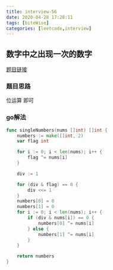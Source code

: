 ```yaml
---
title: interview-56
date: 2020-04-28 17:28:11
tags: [biteWise]
categories: [leetcode,interview]
---
```


## 数字中之出现一次的数字

[题目链接](https://leetcode-cn.com/problems/shu-zu-zhong-shu-zi-chu-xian-de-ci-shu-lcof/) 

### 题目思路

位运算 即可

### go解法

```go
func singleNumbers(nums []int) []int {
	numbers := make([]int, 2)
	var flag int

	for i := 0; i < len(nums); i++ {
		flag ^= nums[i]
	}

	div := 1

	for (div & flag) == 0 {
		div <<= 1
	}
	numbers[0] = 0
	numbers[1] = 0
	for i := 0; i < len(nums); i++ {
		if (div & nums[i]) == 0 {
			numbers[0] ^= nums[i]
		} else {
			numbers[1] ^= nums[i]
		}
	}

	return numbers
}
```


